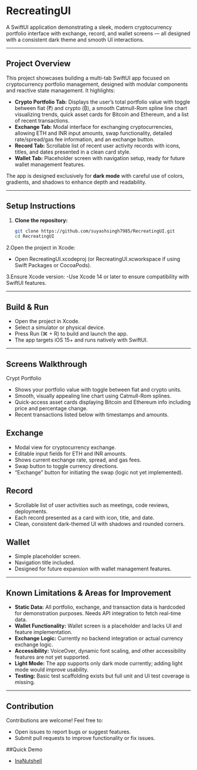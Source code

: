 # RecreatingUI

A SwiftUI application demonstrating a sleek, modern cryptocurrency portfolio interface with exchange, record, and wallet screens — all designed with a consistent dark theme and smooth UI interactions.

---

## Project Overview

This project showcases building a multi-tab SwiftUI app focused on cryptocurrency portfolio management, designed with modular components and reactive state management. It highlights:

- **Crypto Portfolio Tab:** Displays the user’s total portfolio value with toggle between fiat (₹) and crypto (₿), a smooth Catmull-Rom spline line chart visualizing trends, quick asset cards for Bitcoin and Ethereum, and a list of recent transactions.
- **Exchange Tab:** Modal interface for exchanging cryptocurrencies, allowing ETH and INR input amounts, swap functionality, detailed rate/spread/gas fee information, and an exchange button.
- **Record Tab:** Scrollable list of recent user activity records with icons, titles, and dates presented in a clean card style.
- **Wallet Tab:** Placeholder screen with navigation setup, ready for future wallet management features.

The app is designed exclusively for **dark mode** with careful use of colors, gradients, and shadows to enhance depth and readability.

---

## Setup Instructions

1. **Clone the repository:**

   ```bash
   git clone https://github.com/suyashsingh7985/RecreatingUI.git
   cd RecreatingUI
2.Open the project in Xcode:
- Open RecreatingUI.xcodeproj (or RecreatingUI.xcworkspace if using Swift Packages or CocoaPods).

3.Ensure Xcode version:
-Use Xcode 14 or later to ensure compatibility with SwiftUI features.

---
## Build & Run
- Open the project in Xcode.
- Select a simulator or physical device.
- Press Run (⌘ + R) to build and launch the app.
- The app targets iOS 15+ and runs natively with SwiftUI.

---
## Screens Walkthrough
Crypt Portfolio
- Shows your portfolio value with toggle between fiat and crypto units.
- Smooth, visually appealing line chart using Catmull-Rom splines.
- Quick-access asset cards displaying Bitcoin and Ethereum info including price and percentage change.
- Recent transactions listed below with timestamps and amounts.

## Exchange

- Modal view for cryptocurrency exchange.
- Editable input fields for ETH and INR amounts.
- Shows current exchange rate, spread, and gas fees.
- Swap button to toggle currency directions.
- “Exchange” button for initiating the swap (logic not yet implemented).

## Record

- Scrollable list of user activities such as meetings, code reviews, deployments.
- Each record presented as a card with icon, title, and date.
- Clean, consistent dark-themed UI with shadows and rounded corners.

## Wallet

- Simple placeholder screen.
- Navigation title included.
- Designed for future expansion with wallet management features.

---

## Known Limitations & Areas for Improvement

- **Static Data:** All portfolio, exchange, and transaction data is hardcoded for demonstration purposes. Needs API integration to fetch real-time data.
- **Wallet Functionality:** Wallet screen is a placeholder and lacks UI and feature implementation.
- **Exchange Logic:** Currently no backend integration or actual currency exchange logic.
- **Accessibility:** VoiceOver, dynamic font scaling, and other accessibility features are not yet supported.
- **Light Mode:** The app supports only dark mode currently; adding light mode would improve usability.
- **Testing:** Basic test scaffolding exists but full unit and UI test coverage is missing.

---

## Contribution

Contributions are welcome! Feel free to:

- Open issues to report bugs or suggest features.
- Submit pull requests to improve functionality or fix issues.

##Quick Demo
- [InaNutshell](https://drive.google.com/file/d/15_M5H94v8tg4WSP7oPF_qZenCG9momVO/view?usp=sharing)
